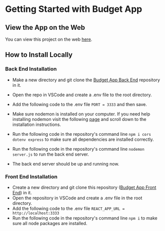 # Getting Started with Budget App

## View the App on the Web

You can view this project on the web  [here](https://main--creative-tarsier-41ca75.netlify.app/).

## How to Install Locally

### Back End Installation  

* Make a new directory and git clone the [Budget App Back End](https://github.com/1ryanlundy/budget-app-backend) repository in it. 
* Open the repo in VSCode and create a .env file to the root directory.
* Add the following code to the .env file ```PORT = 3333``` and then save.
* Make sure nodemon is installed on your computer. 
    If you need help installing nodemon visit the following [page](https://www.npmjs.com/package/nodemon) and scroll down to the installation instructions.
* Run the following code in the repository's command line ```npm i cors dotenv express``` to make sure all            dependencies are installed correctly.

* Run the following code in the repository's command line ```nodemon server.js``` to run the back end server.
* The back end server should be up and running now.


### Front End Installation 

* Create a new directory and git clone this repository ([Budget App Front End](https://github.com/1ryanlundy/budget-app-front-end)) in it.
* Open the repository in VSCode and create a .env file in the root directory.
* Add the following code to the .env file ```REACT_APP_URL = http://localhost:3333```
* Run the following code in the repository's command line ```npm i``` to make sure all node packages are installed. 











